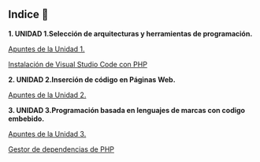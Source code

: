 
## Indice 🚀

**1. UNIDAD 1.Selección de arquitecturas y herramientas de programación.**

[Apuntes de la Unidad 1.](TEMA1/Selecciondearquitecturasyherramientasdeprogramacion.md)

[Instalación de Visual Studio Code con PHP](TEMA1/VisualStudioCodePHP.md)

**2. UNIDAD 2.Inserción de código en Páginas Web.**

[Apuntes de la Unidad 2.](TEMA2/Insercioncodigopaginasweb.md)

**3. UNIDAD 3.Programación basada en lenguajes de marcas con codigo embebido.**

[Apuntes de la Unidad 3.](TEMA3/programacionlenguajesdemarcas.md)

[Gestor de dependencias de PHP](TEMA3/composer.md)